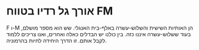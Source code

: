 # אורך גל רדיו בטווח FM

F ו-M הן האותיות השישית והשלוש-עשרה באלף-בית האנגלי. שש הוא מספר מושלם, בעוד
ששלוש-עשרה איננו כזה. בין כולנו יש הבדלים כאלה ואחרים, ואנו צריכים ללמוד לקבל
אותם. זו הדרך היחידה לחיות בהרמוניה.
